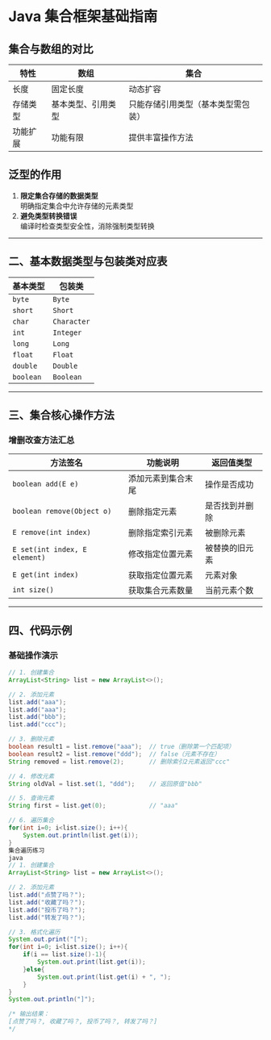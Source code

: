 # Java 集合框架基础指南

## 集合与数组的对比

| **特性** | 数组               | 集合                               |
| -------- | ------------------ | ---------------------------------- |
| 长度     | 固定长度           | 动态扩容                           |
| 存储类型 | 基本类型、引用类型 | 只能存储引用类型（基本类型需包装） |
| 功能扩展 | 功能有限           | 提供丰富操作方法                   |


## 泛型的作用
1. **限定集合存储的数据类型**  
   明确指定集合中允许存储的元素类型
2. **避免类型转换错误**  
   编译时检查类型安全性，消除强制类型转换

---

## 二、基本数据类型与包装类对应表

| 基本类型  | 包装类      |
| --------- | ----------- |
| `byte`    | `Byte`      |
| `short`   | `Short`     |
| `char`    | `Character` |
| `int`     | `Integer`   |
| `long`    | `Long`      |
| `float`   | `Float`     |
| `double`  | `Double`    |
| `boolean` | `Boolean`   |

---

## 三、集合核心操作方法

### 增删改查方法汇总

| 方法签名                      | 功能说明           | 返回值类型     |
| ----------------------------- | ------------------ | -------------- |
| `boolean add(E e)`            | 添加元素到集合末尾 | 操作是否成功   |
| `boolean remove(Object o)`    | 删除指定元素       | 是否找到并删除 |
| `E remove(int index)`         | 删除指定索引元素   | 被删除元素     |
| `E set(int index, E element)` | 修改指定位置元素   | 被替换的旧元素 |
| `E get(int index)`            | 获取指定位置元素   | 元素对象       |
| `int size()`                  | 获取集合元素数量   | 当前元素个数   |

---

## 四、代码示例

### 基础操作演示
```java
// 1. 创建集合
ArrayList<String> list = new ArrayList<>();

// 2. 添加元素
list.add("aaa");
list.add("aaa");
list.add("bbb");
list.add("ccc");

// 3. 删除元素
boolean result1 = list.remove("aaa");  // true（删除第一个匹配项）
boolean result2 = list.remove("ddd");  // false（元素不存在）
String removed = list.remove(2);       // 删除索引2元素返回"ccc"

// 4. 修改元素
String oldVal = list.set(1, "ddd");    // 返回原值"bbb"

// 5. 查询元素
String first = list.get(0);            // "aaa"

// 6. 遍历集合
for(int i=0; i<list.size(); i++){
    System.out.println(list.get(i));
}
集合遍历练习
java
// 1. 创建集合
ArrayList<String> list = new ArrayList<>();

// 2. 添加元素
list.add("点赞了吗？");
list.add("收藏了吗？");
list.add("投币了吗？");
list.add("转发了吗？");

// 3. 格式化遍历
System.out.print("[");
for(int i=0; i<list.size(); i++){
    if(i == list.size()-1){
        System.out.print(list.get(i));
    }else{
        System.out.print(list.get(i) + ", ");
    }
}
System.out.println("]");

/* 输出结果：
[点赞了吗？, 收藏了吗？, 投币了吗？, 转发了吗？]
*/



